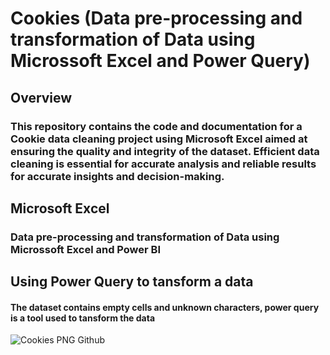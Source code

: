 
# Cookies (Data pre-processing and transformation of Data using Microssoft Excel and Power Query)
## Overview
### This repository contains the code and documentation for a Cookie data cleaning project using Microsoft Excel aimed at ensuring the quality and integrity of the dataset. Efficient data cleaning is essential for accurate analysis and reliable results for accurate insights and decision-making.

## Microsoft Excel
### Data pre-processing and transformation of Data using Microssoft Excel and Power BI

## Using Power Query to tansform a data
#### The dataset contains empty cells and unknown characters, power query is a tool used to tansform the data
![Cookies PNG Github](https://github.com/DataKin33/Data-Cleaning-Project/assets/154422816/7b0e7994-0f2d-4ed2-88cf-283e74dc3528)
